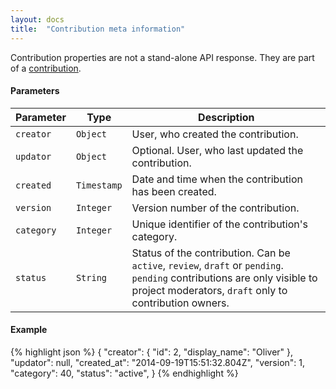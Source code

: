 ```yaml
---
layout: docs
title:  "Contribution meta information"
---
```


Contribution properties are not a stand-alone API response. They are part of a [contribution](contribution-response.html).

#### Parameters
Parameter           | Type        | Description
--------------------|-------------|---------------------------------------------------------------------------------------
`creator`           | `Object`    | User, who created the contribution.
`updator`           | `Object`    | Optional. User, who last updated the contribution.
`created`           | `Timestamp` | Date and time when the contribution has been created.
`version`           | `Integer`   | Version number of the contribution.
`category`          | `Integer`   | Unique identifier of the contribution's category.
`status`            | `String`    | Status of the contribution. Can be `active`, `review`, `draft` or `pending`. `pending` contributions are only visible to project moderators, `draft` only to contribution owners.

#### Example
{% highlight json %}
{
    "creator": {
        "id": 2,
        "display_name": "Oliver"
    },
    "updator": null,
    "created_at": "2014-09-19T15:51:32.804Z",
    "version": 1,
    "category": 40,
    "status": "active",
}
{% endhighlight %}

